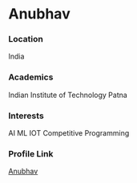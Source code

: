 # Anubhav

### Location

India

### Academics

Indian Institute of Technology Patna

### Interests

AI ML IOT Competitive Programming

### Profile Link

[Anubhav](https://github.com/anubhav101)
